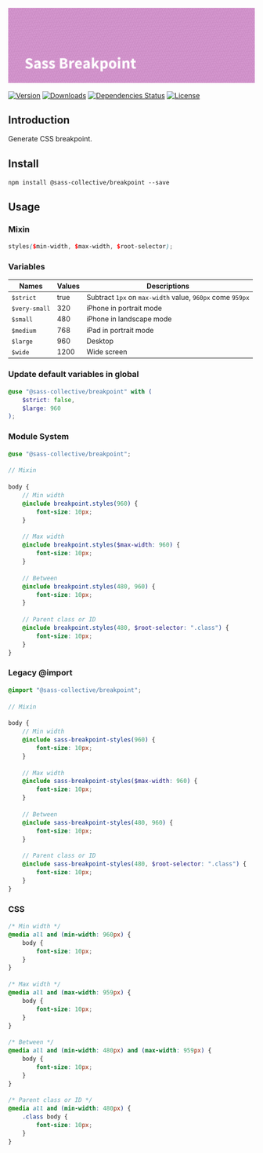 ![Sass Breakpoint](.github/banner.png)

[![Version](https://flat.badgen.net/npm/v/@sass-collective/breakpoint)](https://www.npmjs.com/package/@sass-collective/breakpoint)
[![Downloads](https://flat.badgen.net/npm/dt/@sass-collective/breakpoint)](https://www.npmjs.com/package/@sass-collective/breakpoint)
[![Dependencies Status](https://david-dm.org/sass-collective/sass-collective/status.svg?style=flat-square&path=packages/breakpoint)](https://david-dm.org/sass-collective/sass-collective?path=packages/breakpoint)
[![License](https://flat.badgen.net/npm/license/@sass-collective/breakpoint)](https://www.npmjs.com/package/@sass-collective/breakpoint)

## Introduction

Generate CSS breakpoint.

## Install

    npm install @sass-collective/breakpoint --save

## Usage

### Mixin

```scss
styles($min-width, $max-width, $root-selector);
```

### Variables

| Names              | Values    | Descriptions                                                         |
| ------------------ | --------- | -------------------------------------------------------------------- |
| ``$strict``        | true      | Subtract ``1px`` on ``max-width`` value, ``960px`` come ``959px``    |
| ``$very-small``    | 320       | iPhone in portrait mode                                              |
| ``$small``         | 480       | iPhone in landscape mode                                             |
| ``$medium``        | 768       | iPad in portrait mode                                                |
| ``$large``         | 960       | Desktop                                                              |
| ``$wide``          | 1200      | Wide screen                                                          |

### Update default variables in global

```scss
@use "@sass-collective/breakpoint" with (
    $strict: false,
    $large: 960
);
```

### Module System

```scss
@use "@sass-collective/breakpoint";

// Mixin

body {
    // Min width
    @include breakpoint.styles(960) {
        font-size: 10px;
    }

    // Max width
    @include breakpoint.styles($max-width: 960) {
        font-size: 10px;
    }

    // Between
    @include breakpoint.styles(480, 960) {
        font-size: 10px;
    }

    // Parent class or ID
    @include breakpoint.styles(480, $root-selector: ".class") {
        font-size: 10px;
    }
}
```

### Legacy @import

```scss
@import "@sass-collective/breakpoint";

// Mixin

body {
    // Min width
    @include sass-breakpoint-styles(960) {
        font-size: 10px;
    }

    // Max width
    @include sass-breakpoint-styles($max-width: 960) {
        font-size: 10px;
    }

    // Between
    @include sass-breakpoint-styles(480, 960) {
        font-size: 10px;
    }

    // Parent class or ID
    @include sass-breakpoint-styles(480, $root-selector: ".class") {
        font-size: 10px;
    }
}
```

### CSS

```css
/* Min width */
@media all and (min-width: 960px) {
    body {
        font-size: 10px;
    }
}

/* Max width */
@media all and (max-width: 959px) {
    body {
        font-size: 10px;
    }
}

/* Between */
@media all and (min-width: 480px) and (max-width: 959px) {
    body {
        font-size: 10px;
    }
}

/* Parent class or ID */
@media all and (min-width: 480px) {
    .class body {
        font-size: 10px;
    }
}
```
